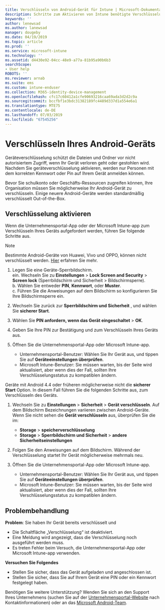 ```yaml
---
title: Verschlüsseln von Android-Gerät für Intune | Microsoft-Dokumentation
description: Schritte zum Aktivieren von Intune benötigte Verschlüsselung Android-Gerät
keywords: ''
author: lenewsad
ms.author: lanewsad
manager: dougeby
ms.date: 04/19/2019
ms.topic: article
ms.prod: ''
ms.service: microsoft-intune
ms.technology: ''
ms.assetid: d4430e92-04cc-48e9-a77a-81b95a90b6b3
searchScope:
- User help
ROBOTS: ''
ms.reviewer: arnab
ms.suite: ems
ms.custom: intune-enduser
ms.collection: M365-identity-device-management
ms.openlocfilehash: cfc17c60412a1cfe90693216caa69ada3d2d2c9a
ms.sourcegitcommit: bccfbf1e3bdc31382189fc4489d337d1a554e6a1
ms.translationtype: MTE75
ms.contentlocale: de-DE
ms.lasthandoff: 07/03/2019
ms.locfileid: "67545256"
---
```

# <a name="encrypting-your-android-device"></a>Verschlüsseln Ihres Android-Geräts

Geräteverschlüsselung schützt die Dateien und Ordner vor nicht autorisiertem Zugriff, wenn Ihr Gerät verloren geht oder gestohlen wird. Nachdem Sie geräteverschlüsselung aktivieren, werden nur Personen mit dem korrekten Kennwort oder Pin auf Ihrem Gerät anmelden können. 

Bevor Sie schulkonto oder Geschäfts-Ressourcen zugreifen können, Ihre Organisation müssen Sie möglicherweise Ihr Android-Gerät zu verschlüsseln. Einige neuere Android-Geräte werden standardmäßig verschlüsselt Out-of-the-Box.  

## <a name="turn-on-encryption"></a>Verschlüsselung aktivieren

Wenn die Unternehmensportal-App oder der Microsoft Intune-app zum Verschlüsseln Ihres Geräts aufgefordert werden, führen Sie folgende Schritte aus. 

> [!Note]
> Bestimmte Android-Geräte von Huawei, Vivo und OPPO, können nicht verschlüsselt werden. [Hier](your-device-appears-encrypted-but-cp-says-otherwise-android.md) erfahren Sie mehr.  

1. Legen Sie eine Geräte-Sperrbildschirm.  
    ein. Wechseln Sie zu **Einstellungen** > **Lock Screen and Security** > **Screen lock** (Sperrbildschirm und Sicherheit > Bildschirmsperre).  
    b. Wählen Sie entweder **PIN**, **Kennwort**, oder **Muster**.  
    c. Führen Sie die Anweisungen auf dem Bildschirm so konfigurieren Sie Ihre Bildschirmsperre ein.  

2. Wechseln Sie zurück zur **Sperrbildschirm und Sicherheit** , und wählen Sie **sicherer Start**.
3. Wählen Sie **PIN anfordern, wenn das Gerät eingeschaltet** > **OK**.
4. Geben Sie Ihre PIN zur Bestätigung und zum Verschlüsseln Ihres Geräts aus.
5. Öffnen Sie die Unternehmensportal-App oder Microsoft Intune-app.
    * Unternehmensportal-Benutzer: Wählen Sie Ihr Gerät aus, und tippen Sie auf **Geräteeinstellungen überprüfen**. 
    * Microsoft Intune-Benutzer: Sie müssen warten, bis der Seite wird aktualisiert, aber wenn dies der Fall, sollten Ihre Verschlüsselungsstatus zu kompatiblen ändern.  

Geräte mit Android 4.4 oder früheren möglicherweise nicht die **sicherer Start** Option. In diesem Fall führen Sie die folgenden Schritte aus, zum Verschlüsseln des Geräts.

1. Wechseln Sie zu **Einstellungen** > **Sicherheit** > **Gerät verschlüsseln**. Auf dem Bildschirm Bezeichnungen variieren zwischen Android-Geräte. Wenn Sie nicht sehen die **Gerät verschlüsseln** aus, überprüfen Sie die im:
    * **Storage** > **speicherverschlüsselung**
    * **Storage** > **Sperrbildschirm und Sicherheit** > **andere Sicherheitseinstellungen** 

2. Folgen Sie den Anweisungen auf dem Bildschirm. Während der Verschlüsselung startet Ihr Gerät möglicherweise mehrmals neu.
3. Öffnen Sie die Unternehmensportal-App oder Microsoft Intune-app.
    * Unternehmensportal-Benutzer: Wählen Sie Ihr Gerät aus, und tippen Sie auf **Geräteeinstellungen überprüfen**.  
    * Microsoft Intune-Benutzer: Sie müssen warten, bis der Seite wird aktualisiert, aber wenn dies der Fall, sollten Ihre Verschlüsselungsstatus zu kompatiblen ändern.

## <a name="troubleshoot"></a>Problembehandlung  
**Problem**: Sie haben Ihr Gerät bereits verschlüsselt und

- Die Schaltfläche „Verschlüsselung“ ist deaktiviert.
- Eine Meldung wird angezeigt, dass die Verschlüsselung noch ausgeführt werden muss.
- Es treten Fehler beim Versuch, die Unternehmensportal-App oder Microsoft Intune-app verwenden.

**Versuchen Sie Folgendes**

- Stellen Sie sicher, dass das Gerät aufgeladen und angeschlossen ist.  
- Stellen Sie sicher, dass Sie auf Ihrem Gerät eine PIN oder ein Kennwort festgelegt haben.  

Benötigen Sie weitere Unterstützung? Wenden Sie sich an den Support Ihres Unternehmens (suchen Sie auf der [Unternehmensportal-Website](https://go.microsoft.com/fwlink/?linkid=2010980) nach Kontaktinformationen) oder an das <a href="mailto:wintunedroidfbk@microsoft.com?subject=I'm having trouble with encryption on my Android device&body=Describe the issue you're experiencing here.">Microsoft Android-Team</a>.  
